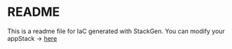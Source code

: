 # README
This is a readme file for IaC generated with StackGen.
You can modify your appStack -> [here](http://main.dev.stackgen.com/appstacks/f4ecdcd7-394e-4bc4-b145-ba24795f793e)
